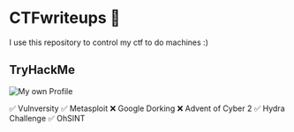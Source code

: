 # CTFwriteups 📝

I use this repository to control my ctf to do machines :)

## TryHackMe

![My own Profile](https://tryhackme.com/p/presto)

✅ Vulnversity
✅ Metasploit
❌ Google Dorking
❌ Advent of Cyber 2
✅ Hydra Challenge
✅ OhSINT
